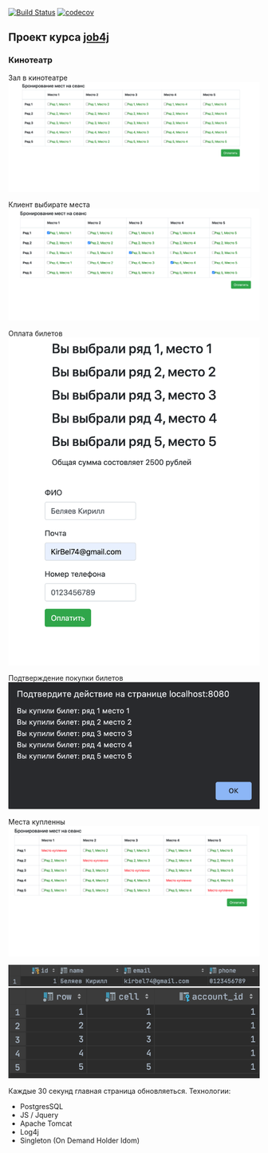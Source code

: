 [![Build Status](https://www.travis-ci.com/KirillBelyaev74/job4j_cinema.svg?branch=master)](https://www.travis-ci.com/KirillBelyaev74/job4j_cinema)
[![codecov](https://codecov.io/gh/KirillBelyaev74/job4j_cinema/branch/master/graph/badge.svg)](https://codecov.io/gh/KirillBelyaev74/job4j_cinema)

## Проект курса [job4j](http://job4j.ru)

### Кинотеатр

Зал в кинотеатре
![screenshot of sample](screenshot/1.png)

Клиент выбирате места
![screenshot of sample](screenshot/2.png)

Оплата билетов
![screenshot of sample](screenshot/3.png)

Подтверждение покупки билетов
![screenshot of sample](screenshot/4.png)

Места купленны
![screenshot of sample](screenshot/5.png)

![screenshot of sample](screenshot/6.png)
![screenshot of sample](screenshot/7.png)

Каждые 30 секунд главная страница обновляеться.
Технологии:
- PostgresSQL
- JS / Jquery
- Apache Tomcat
- Log4j
- Singleton (On Demand Holder Idom)